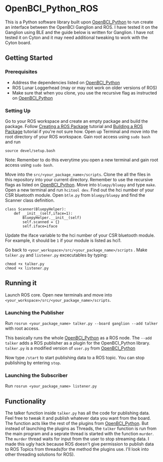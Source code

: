 # OpenBCI_Python_ROS
This is a Python software library built upon [OpenBCI_Python](https://github.com/OpenBCI/OpenBCI_Python) to run create an interface between the OpenBCI Ganglion and ROS. 
I have tested it on the Ganglion using BLE and the guide below is written for Ganglion. I have not tested it on Cyton and it may need additional tweaking to work with the Cyton board. 

## Getting Started

### Prerequisites
* Address the dependencies listed on [OpenBCI_Python](https://github.com/OpenBCI/OpenBCI_Python)
* ROS Lunar Loggerhead (may or may not work on older versions of ROS)
* Make sure that when you clone, you use the recursive flag as instructed on [OpenBCI_Python](https://github.com/OpenBCI/OpenBCI_Python)

### Setting Up
Go to your ROS workspace and create an empty package and build the package. 
Follow [Creating a ROS Package](http://wiki.ros.org/ROS/Tutorials/CreatingPackage) tutorial and [Building a ROS Package](http://wiki.ros.org/ROS/Tutorials/BuildingPackages) tutorial if you're not sure how.
Open up Terminal and move into the root directory of your ROS workspace. Gain root access using `sudo bash` and run 
```
source devel/setup.bash
```
Note: Remember to do this everytime you open a new terminal and gain root access using `sudo bash`.

Move into the `src/<your_package_name>/scripts`. Clone the all the files in this repository into your current directory. Remember to use the recursive flags as listed on [OpenBCI_Python](https://github.com/OpenBCI/OpenBCI_Python). Move into `bluepy/bluepy` and type `make`.
Open a new terminal and run `hcitool dev`. Find out the hci number of your CSR bluetooth module. Open `btle.py` from `bluepy/bluepy` and find the Scanner class definition.
```
class Scanner(BluepyHelper):
    def __init__(self,iface=1):
        BluepyHelper.__init__(self)
        self.scanned = {}
        self.iface=iface
```
Update the iface variable to the hci number of your CSR bluetooth module. For example, it should be `1` if your module is listed as hci1.

Go back to `<your_workspace>/src/<your_package_name>/scripts` . 
Make `talker.py` and `listener.py` excecutables by typing:
```
chmod +x talker.py
chmod +x listener.py
```
## Running it
Launch ROS core. 
Open new terminals and move into `<your_workspace>/src/<your_package_name>/scripts`.

### Launching the Publisher
Run `rosrun <your_package_name> talker.py --board ganglion --add talker` with root access.

This basically runs the whole [OpenBCI_Python](https://github.com/OpenBCI/OpenBCI_Python) as a ROS node. The `--add talker` adds a ROS publisher as a plugin for the OpenBCI_Python library. `talker.py` is a modified version of `user.py` from [OpenBCI_Python](https://github.com/OpenBCI/OpenBCI_Python)

Now type `/start` to start publishing data to a ROS topic.
You can stop publishing by entering `stop`.

### Launching the Subscriber
Run `rosrun <your_package_name> listener.py`

## Functionality
The talker function inside `talker.py` has all the code for publishing data. Feel free to tweak it and publish whatever data you want from the board. The function acts like the rest of the plugins from [OpenBCI_Python](https://github.com/OpenBCI/OpenBCI_Python). But instead of launching the plugins as Threads, the `talker` function is run from the main program and a seprate thread is started with the function `murder`. The `murder` thread waits for input from the user to stop streaming data. I made this ugly hack because ROS doesn't give permission to publish data to ROS Topics from threads(for the method the plugins use. I'll look into other threading solutions for ROS).  
